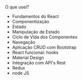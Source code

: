 O que usei?

- Fundamentos do React
- Componentização
- Estado
- Manipulação de Estado
- Ciclo de Vida dos Componentes
- Navegação
- Aplicação CRUD com Bootstrap
- React funcional: hooks
- Material Design
- Integração com API's Rest
- Redux
- node JS
